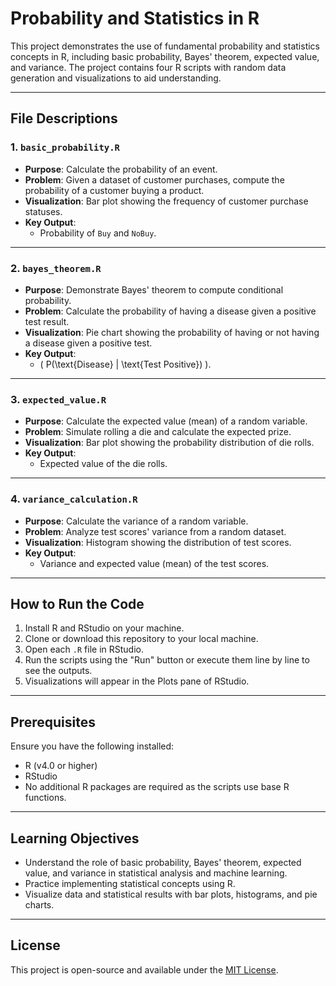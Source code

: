 
# Probability and Statistics in R

This project demonstrates the use of fundamental probability and statistics concepts in R, including basic probability, Bayes' theorem, expected value, and variance. The project contains four R scripts with random data generation and visualizations to aid understanding.

---

## File Descriptions

### 1. **`basic_probability.R`**
- **Purpose**: Calculate the probability of an event.
- **Problem**: Given a dataset of customer purchases, compute the probability of a customer buying a product.
- **Visualization**: Bar plot showing the frequency of customer purchase statuses.
- **Key Output**: 
  - Probability of `Buy` and `NoBuy`.

---

### 2. **`bayes_theorem.R`**
- **Purpose**: Demonstrate Bayes' theorem to compute conditional probability.
- **Problem**: Calculate the probability of having a disease given a positive test result.
- **Visualization**: Pie chart showing the probability of having or not having a disease given a positive test.
- **Key Output**:
  - \( P(\text{Disease} | \text{Test Positive}) \).

---

### 3. **`expected_value.R`**
- **Purpose**: Calculate the expected value (mean) of a random variable.
- **Problem**: Simulate rolling a die and calculate the expected prize.
- **Visualization**: Bar plot showing the probability distribution of die rolls.
- **Key Output**:
  - Expected value of the die rolls.

---

### 4. **`variance_calculation.R`**
- **Purpose**: Calculate the variance of a random variable.
- **Problem**: Analyze test scores' variance from a random dataset.
- **Visualization**: Histogram showing the distribution of test scores.
- **Key Output**:
  - Variance and expected value (mean) of the test scores.

---

## How to Run the Code
1. Install R and RStudio on your machine.
2. Clone or download this repository to your local machine.
3. Open each `.R` file in RStudio.
4. Run the scripts using the "Run" button or execute them line by line to see the outputs.
5. Visualizations will appear in the Plots pane of RStudio.

---

## Prerequisites
Ensure you have the following installed:
- R (v4.0 or higher)
- RStudio
- No additional R packages are required as the scripts use base R functions.

---

## Learning Objectives
- Understand the role of basic probability, Bayes' theorem, expected value, and variance in statistical analysis and machine learning.
- Practice implementing statistical concepts using R.
- Visualize data and statistical results with bar plots, histograms, and pie charts.

---

## License
This project is open-source and available under the [MIT License](LICENSE).
